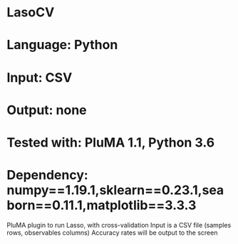 # LasoCV
# Language: Python
# Input: CSV 
# Output: none
# Tested with: PluMA 1.1, Python 3.6
# Dependency: numpy==1.19.1,sklearn==0.23.1,seaborn==0.11.1,matplotlib==3.3.3

PluMA plugin to run Lasso, with cross-validation
Input is a CSV file (samples rows, observables columns)
Accuracy rates will be output to the screen
